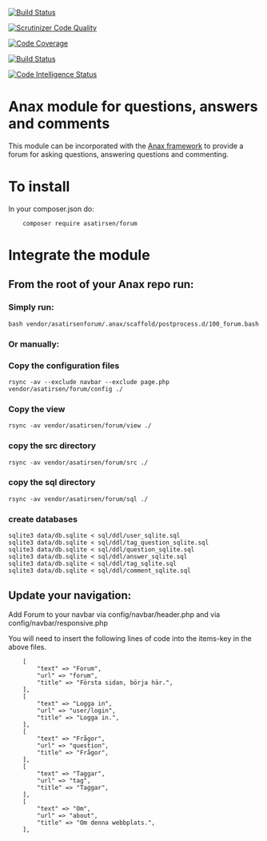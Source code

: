 [![Build Status](https://travis-ci.org/AsaTirsen/forum.svg?branch=main)](https://travis-ci.org/AsaTirsen/forum)

[![Scrutinizer Code Quality](https://scrutinizer-ci.com/g/AsaTirsen/forum/badges/quality-score.png?b=main)](https://scrutinizer-ci.com/g/AsaTirsen/forum/?branch=main)

[![Code Coverage](https://scrutinizer-ci.com/g/AsaTirsen/forum/badges/coverage.png?b=main)](https://scrutinizer-ci.com/g/AsaTirsen/forum/?branch=main)

[![Build Status](https://scrutinizer-ci.com/g/AsaTirsen/forum/badges/build.png?b=main)](https://scrutinizer-ci.com/g/AsaTirsen/forum/build-status/main)

[![Code Intelligence Status](https://scrutinizer-ci.com/g/AsaTirsen/forum/badges/code-intelligence.svg?b=main)](https://scrutinizer-ci.com/code-intelligence)
# Anax module for questions, answers and comments
This module can be incorporated with the [Anax framework](https://github.com/canax) to provide a forum for 
asking questions, answering questions and commenting.

# To install
In your composer.json do:

        composer require asatirsen/forum

# Integrate the module  
## From the root of your Anax repo run:


### Simply run:

    bash vendor/asatirsenforum/.anax/scaffold/postprocess.d/100_forum.bash

### Or manually:

### Copy the configuration files
    rsync -av --exclude navbar --exclude page.php vendor/asatirsen/forum/config ./

### Copy the view
    rsync -av vendor/asatirsen/forum/view ./

### copy the src directory
    rsync -av vendor/asatirsen/forum/src ./

### copy the sql directory
    rsync -av vendor/asatirsen/forum/sql ./

### create databases
    sqlite3 data/db.sqlite < sql/ddl/user_sqlite.sql
    sqlite3 data/db.sqlite < sql/ddl/tag_question_sqlite.sql
    sqlite3 data/db.sqlite < sql/ddl/question_sqlite.sql
    sqlite3 data/db.sqlite < sql/ddl/answer_sqlite.sql
    sqlite3 data/db.sqlite < sql/ddl/tag_sqlite.sql
    sqlite3 data/db.sqlite < sql/ddl/comment_sqlite.sql


## Update your navigation: 
Add Forum to your navbar via config/navbar/header.php and via config/navbar/responsive.php

You will need to insert the following lines of code into the items-key in the above files.

        [
            "text" => "Forum",
            "url" => "forum",
            "title" => "Första sidan, börja här.",
        ],
        [
            "text" => "Logga in",
            "url" => "user/login",
            "title" => "Logga in.",
        ],
        [
            "text" => "Frågor",
            "url" => "question",
            "title" => "Frågor",
        ],
        [
            "text" => "Taggar",
            "url" => "tag",
            "title" => "Taggar",
        ],
        [
            "text" => "Om",
            "url" => "about",
            "title" => "Om denna webbplats.",
        ],
